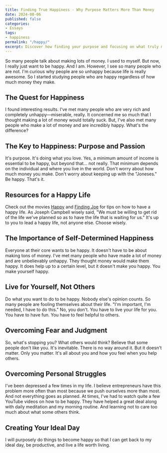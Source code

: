 ```yaml
---
title: Finding True Happiness - Why Purpose Matters More Than Money
date: 2024-08-06
published: false
categories:
- Essays
tags:
- happiness
permalink: "/happy/"
excerpt: Discover how finding your purpose and focusing on what truly makes you happy can lead to a fulfilling life, regardless of how much money you make.
---
```

So many people talk about making lots of money. I used to myself. But now, I really just want to be happy. And I am. However, I see so many people who are not. I'm curious why people are so unhappy because life is really awesome. So I started studying people who are happy regardless of how much money they make.

## The Quest for Happiness

I found interesting results. I've met many people who are very rich and completely unhappy—miserable, really. It concerned me so much that I thought making a lot of money would totally suck. But, I've also met many people who make a lot of money and are incredibly happy. What's the difference?

## The Key to Happiness: Purpose and Passion

It's purpose. It's doing what you love. Yes, a minimum amount of income is essential to be happy, but beyond that... not really. That minimum depends on the individual and where you live in the world. Don't worry about how much money you make. Don't worry about keeping up with the "Joneses." Be happy. That's it.

## Resources for a Happy Life

Check out the movies [Happy](http://www.thehappymovie.com/) and [Finding Joe](http://findingjoethemovie.com/) for tips on how to have a happy life. As Joseph Campbell wisely said, "We must be willing to get rid of the life we've planned so as to have the life that is waiting for us." It's up to you to lead a happy life, not anyone else. Choose wisely.

## The Importance of Self-Determined Happiness

Everyone at their core wants to be happy. It doesn't have to be about making tons of money. I've met many people who have made a lot of money and are unbelievably unhappy. They thought money would make them happy. It does help up to a certain level, but it doesn't make you happy. You make yourself happy.

## Live for Yourself, Not Others

Do what you want to do to be happy. Nobody else's opinion counts. So many people are fooling themselves about their life. "I'm important, I'm needed, I have to do this." No, you don't. You have to live your life for you. You have to have fun. You have to feel helpful to others.

## Overcoming Fear and Judgment

So, what's stopping you? What others would think? Believe that some people don't like you. It's inevitable. There is no way around it. But it doesn't matter. Only you matter. It's all about you and how you feel when you help others.

## Overcoming Personal Struggles

I've been depressed a few times in my life. I believe entrepreneurs have this problem more often than most because we push ourselves more than most. And not everything goes as planned. At times, I've had to watch quite a few YouTube videos on how to be happy. They have helped a great deal along with daily meditation and my morning routine. And learning not to care too much about what some others think.

## Creating Your Ideal Day

I will purposely do things to become happy so that I can get back to my ideal day, be productive, and live a life worth living.